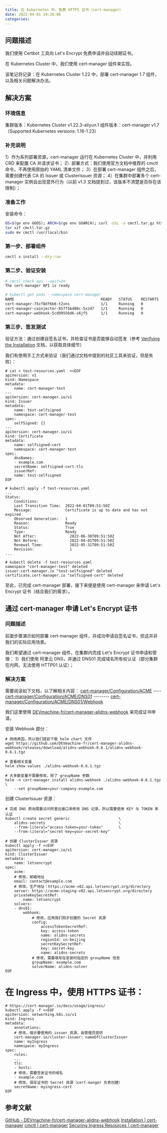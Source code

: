 ```yaml
---
title: 在 Kubernetes 中，免费 HTTPS 证书（cert-manager）
date: 2022-04-01 19:28:06
categories:
---
```


问题描述
----

我们使用 Certbot 工具向 Let's Encrypt 免费申请并自动续期证书。

在 Kubernetes Cluster 中，我们使用 cert-manager 组件来实现。

该笔记将记录：在 Kubernetes Cluster 1.22 中，部署 cert-manager 1.7 组件，以及相关问题解决办法。

解决方案
----

### 环境信息

集群版本：Kubernetes Cluster v1.22.3-aliyun.1
组件版本：cert-manager v1.7（Supported Kubernetes versions: 1.18-1.23）

### 补充说明

1）作为系列部署资源，cert-manager 运行在 Kubernetes Cluster 中，并利用 CRD 来配置 CA 并请求证书；
2）部署方式：我们使用官方文档中推荐的 cmctl 命令，不再使用原始的 YAML 清单文件；
3）在部署 cert-manager 组件之后，需要创建代表 CA 的 Issuer 或 ClusterIssuer 资源；
4）在集群中部署多个 cert-manager 实例会出现意外行为（以前 v1.3 文档提到过，该版本不清楚是否存在该限制）；

### 准备工作

安装命令：
```bash
OS=$(go env GOOS); ARCH=$(go env GOARCH); curl -sSL -o cmctl.tar.gz https://github.com/cert-manager/cert-manager/releases/download/v1.7.2/cmctl-$OS-$ARCH.tar.gz
tar xzf cmctl.tar.gz
sudo mv cmctl /usr/local/bin
```

### 第一步、部署组件
```bash
cmctl x install --dry-run
```

### 第二步、验证安装
```bash
# cmctl check api --wait=2m
The cert-manager API is ready

# kubectl get pods --namespace cert-manager
NAME                                       READY   STATUS    RESTARTS   AGE
cert-manager-75cf8df6b6-t2xns              1/1     Running   0          2m37s
cert-manager-cainjector-857f5bd88c-5xzd7   1/1     Running   0          2m37s
cert-manager-webhook-5cd99556d6-s6jf5      1/1     Running   0          2m37s
```

### 第三步、签发测试

验证方法：通过创建自签名证书，并检查证书是否能够自动签发（参考 [Verifying the Installation](https://cert-manager.io/docs/installation/verify/ ) 文档，以获取具体细节）

我们有使用手工方式来验证（我们通过文档中提到的社区工具来验证，但是失败）：
```
# cat > test-resources.yaml  <<EOF
apiVersion: v1
kind: Namespace
metadata:
    name: cert-manager-test
---
apiVersion: cert-manager.io/v1
kind: Issuer
metadata:
    name: test-selfsigned
    namespace: cert-manager-test
spec:
    selfSigned: {}
---
apiVersion: cert-manager.io/v1
kind: Certificate
metadata:
    name: selfsigned-cert
    namespace: cert-manager-test
spec:
    dnsNames:
    - example.com
    secretName: selfsigned-cert-tls
    issuerRef:
    name: test-selfsigned
EOF

# kubectl apply -f test-resources.yaml
...
Status:
    Conditions:
    Last Transition Time:  2022-04-01T09:51:50Z
    Message:               Certificate is up to date and has not expired
    Observed Generation:   1
    Reason:                Ready
    Status:                True
    Type:                  Ready
    Not After:               2022-06-30T09:51:50Z
    Not Before:              2022-04-01T09:51:50Z
    Renewal Time:            2022-05-31T09:51:50Z
    Revision:                1
...

# kubectl delete -f test-resources.yaml
namespace "cert-manager-test" deleted
issuer.cert-manager.io "test-selfsigned" deleted
certificate.cert-manager.io "selfsigned-cert" deleted
```

至此，已完成 cert-manager 部署，接下来便是使用 cert-manager 来申请 Let's Encrypt 证书（结合我们的需求）。

通过 cert-manager 申请 Let's Encrypt 证书
-----------------------------------

### 问题描述

前面步骤演示如何部署 cert-manager 组件，并成功申请自签名证书，但这并非我们的实际应用场景。

我们希望通过 cert-manager 组件，在集群内完成 Let's Encrypt 证书申请和管理：
1）我们使用 阿里云 DNS，并通过 DNS01 完成域名所有权认证（部分集群在内网，无法使用 HTTP01 认证）；

### 解决方案

需要阅读如下文档，以了解相关内容：
[cert-manager/Configuration/ACME](https://cert-manager.io/docs/configuration/acme/)
---- [cert-manager/Configuration/ACME/DNS01](https://cert-manager.io/docs/configuration/acme/dns01/)
-------- [cert-manager/Configuration/ACME/DNS01/Webhook](https://cert-manager.io/docs/configuration/acme/dns01/webhook/)

我们这里使用 [DEVmachine-fr/cert-manager-alidns-webhook](https://github.com/DEVmachine-fr/cert-manager-alidns-webhook ) 来完成证书申请。

安装 Webhook 部分：
```
# 网络原因，所以我们提前下载 helm chart 文件
wget https://github.com/DEVmachine-fr/cert-manager-alidns-webhook/releases/download/alidns-webhook-0.6.1/alidns-webhook-0.6.1.tgz

# 查看相关变量
helm show values ./alidns-webhook-0.6.1.tgz

# 大多数变量不需要修改，除了 groupName 参数
helm -n cert-manager install alidns-webhook ./alidns-webhook-0.6.1.tgz \
    --set groupName=your-company.example.com
```

创建 ClusterIssuer 资源：
```
# 完成 DNS 质询需要访问阿里云接口来修改 DNS 记录，所以需要使用 KEY 与 TOKEN 来认证
kubectl create secret generic                      \
    alidns-secrets                                 \
    --from-literal="access-token=your-token"       \
    --from-literal="secret-key=your-secret-key"

# 创建 ClusterIssuer 资源
kubectl apply -f <<EOF
apiVersion: cert-manager.io/v1
kind: ClusterIssuer
metadata:
    name: letsencrypt
spec:
    acme:
    # 修改，邮箱地址
    email: contact@example.com
    # 修改，生产地址：https://acme-v02.api.letsencrypt.org/directory
    server: https://acme-staging-v02.api.letsencrypt.org/directory
    privateKeySecretRef:
        name: letsencrypt
    solvers:
    - dns01:
        webhook:
            # 修改，应用我们刚才创建的 Secret 资源
            config:
                accessTokenSecretRef:
                key: access-token
                name: alidns-secrets
                regionId: cn-beijing
                secretKeySecretRef:
                key: secret-key
                name: alidns-secrets
            # 修改，需要填写在安装时指定的 groupName 信息
            groupName: example.com
            solverName: alidns-solver
EOF
```

# 在 Ingress 中，使用 HTTPS 证书：
```
# https://cert-manager.io/docs/usage/ingress/
kubectl apply -f <<EOF
apiVersion: networking.k8s.io/v1
kind: Ingress
metadata:
    annotations:
    # 修改，暗示要使用的 issuer 资源，由管理员提供
    cert-manager.io/cluster-issuer: nameOfClusterIssuer
    name: myIngress
    namespace: myIngress
spec:
    rules:
    ...
    tls:
    - hosts:
    # 修改，需要签发证书的域名
    - example.com
    # 修改，保存证书的 Secret 资源（cert-manger 负责创建）
    secretName: myingress-cert
EOF
```

参考文献
----

[GitHub - DEVmachine-fr/cert-manager-alidns-webhook](https://github.com/DEVmachine-fr/cert-manager-alidns-webhook )
[Installation | cert-manager](https://cert-manager.io/docs/installation/ )
[cmctl | cert-manager](https://cert-manager.io/docs/installation/cmctl/ )
[Securing Ingress Resources | cert-manager](https://cert-manager.io/docs/usage/ingress/ )













